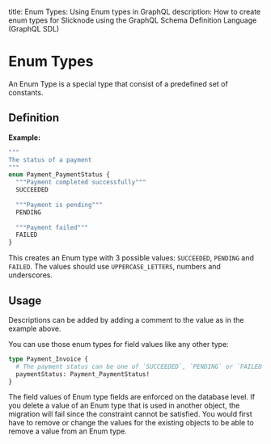 title: Enum Types: Using Enum types in GraphQL
description: How to create enum types for Slicknode using the GraphQL Schema Definition Language (GraphQL SDL)

# Enum Types

An Enum Type is a special type that consist of a predefined set of constants. 

## Definition

**Example:**

```graphql
"""
The status of a payment
"""
enum Payment_PaymentStatus {
  """Payment completed successfully"""
  SUCCEEDED
  
  """Payment is pending"""
  PENDING
  
  """Payment failed"""
  FAILED
}
```

This creates an Enum type with 3 possible values: `SUCCEEDED`, `PENDING` and `FAILED`. 
The values should use `UPPERCASE_LETTERS`, numbers and underscores. 


## Usage

Descriptions can be added by adding a comment to the value as in the example above. 

You can use those enum types for field values like any other type:

```graphql 
type Payment_Invoice {
  # The payment status can be one of `SUCCEEDED`, `PENDING` or `FAILED`
  paymentStatus: Payment_PaymentStatus!
}
```

The field values of Enum type fields are enforced on the database level. If you delete a value
of an Enum type that is used in another object, the migration will fail since the constraint cannot 
be satisfied. You would first have to remove or change the values for the existing objects to be 
able to remove a value from an Enum type. 